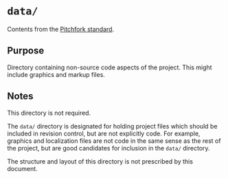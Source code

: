 # `data/`

Contents from the [Pitchfork standard](https://api.csswg.org/bikeshed/?force=1&url=https://raw.githubusercontent.com/vector-of-bool/pitchfork/develop/data/spec.bs#tld.extras).

## Purpose

Directory containing non-source code aspects of the project. This might include graphics and markup files.

## Notes

This directory is not required.

The `data/` directory is designated for holding project files which should be included in revision control, but are not explicitly code. For example, graphics and localization files are not code in the same sense as the rest of the project, but are good candidates for inclusion in the `data/` directory.

The structure and layout of this directory is not prescribed by this document.
